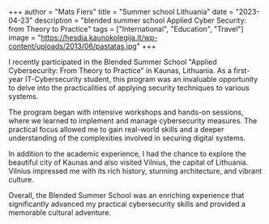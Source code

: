+++
author = "Mats Fiers"
title = "Summer school Lithuania"
date = "2023-04-23"
description = "blended summer school Applied Cyber Security: from Theory to Practice"
tags = ["International", "Education", "Travel"]
image = "https://hesdia.kaunokolegija.lt/wp-content/uploads/2013/06/pastatas.jpg"
+++

I recently participated in the Blended Summer School "Applied Cybersecurity: From Theory to Practice" in Kaunas,
Lithuania. As a first-year IT-Cybersecurity student, this program was an invaluable opportunity to delve into the
practicalities of applying security techniques to various systems.

The program began with intensive workshops and hands-on sessions, where we learned to implement and manage cybersecurity
measures. The practical focus allowed me to gain real-world skills and a deeper understanding of the complexities
involved in securing digital systems.

In addition to the academic experience, I had the chance to explore the beautiful city of Kaunas and also visited
Vilnius, the capital of Lithuania. Vilnius impressed me with its rich history, stunning architecture, and vibrant
culture.

Overall, the Blended Summer School was an enriching experience that significantly advanced my practical cybersecurity
skills and provided a memorable cultural adventure.